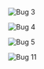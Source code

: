 ![Bug 3](http://139.162.84.35/wp-content/uploads/2011/04/bug-3.jpg "bug 3.jpg")

![Bug 4](http://139.162.84.35/wp-content/uploads/2011/04/bug-4.jpg "bug 4.jpg")

![Bug 5](http://139.162.84.35/wp-content/uploads/2011/04/bug-5.jpg "bug 5.jpg")

![Bug 11](http://139.162.84.35/wp-content/uploads/2011/04/bug-11.jpg "bug 11.jpg")